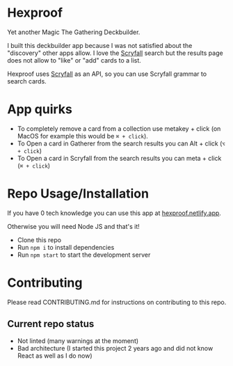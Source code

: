 # Hexproof
Yet another Magic The Gathering Deckbuilder.

I built this deckbuilder app because I was not satisfied about the "discovery" other apps allow.
I love the [Scryfall](https://scryfall.com?ref=hexproof-github) search but the results page does not allow to "like" or "add" cards to a list.

Hexproof uses [Scryfall](https://scryfall.com?ref=hexproof-github) as an API, so you can use Scryfall grammar to search cards.

# App quirks

- To completely remove a card from a collection use metakey + click (on MacOS for example this would be `⌘ + click`).
- To Open a card in Gatherer from the search results you can Alt + click (`⌥ + click`)
- To Open a card in Scryfall from the search results you can meta + click (`⌘ + click`)

# Repo Usage/Installation
If you have 0 tech knowledge you can use this app at [hexproof.netlify.app](https://hexproof.netlify.app).

Otherwise you will need Node JS and that's it!
- Clone this repo
- Run `npm i` to install dependencies
- Run `npm start` to start the development server

# Contributing

Please read CONTRIBUTING.md for instructions on contributing to this repo.

## Current repo status
- Not linted (many warnings at the moment)
- Bad architecture (I started this project 2 years ago and did not know React as well as I do now)

